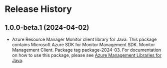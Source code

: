 # Release History

## 1.0.0-beta.1 (2024-04-02)

- Azure Resource Manager Monitor client library for Java. This package contains Microsoft Azure SDK for Monitor Management SDK. Monitor Management Client. Package tag package-2024-03. For documentation on how to use this package, please see [Azure Management Libraries for Java](https://aka.ms/azsdk/java/mgmt).
